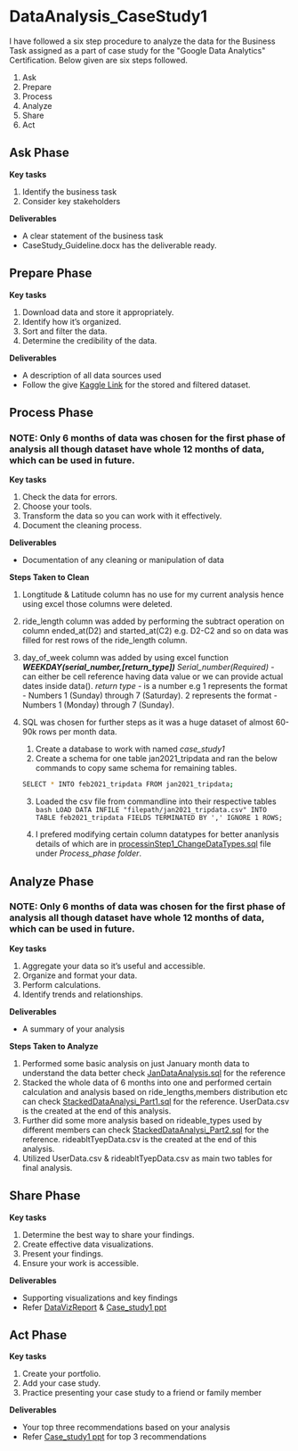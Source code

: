 # DataAnalysis_CaseStudy1
I have followed a six step procedure to analyze the data for the Business Task assigned as a part of case study for the "Google Data Analytics" Certification.
Below given are six steps followed.
1. Ask
2. Prepare
3. Process
4. Analyze
5. Share
6. Act

## Ask Phase

**Key tasks**
1. Identify the business task
2. Consider key stakeholders

**Deliverables**
* A clear statement of the business task
* CaseStudy_Guideline.docx has the deliverable ready.

## Prepare Phase

**Key tasks**
1. Download data and store it appropriately.
2. Identify how it’s organized.
3. Sort and filter the data.
4. Determine the credibility of the data.

**Deliverables**
* A description of all data sources used
* Follow the give [Kaggle Link](https://www.kaggle.com/riayadav19/casestudy1-cyclisticdataset) for the stored and filtered dataset.


## Process Phase

### NOTE: Only 6 months of data was chosen for the first phase of analysis all though dataset have whole 12 months of data, which can be used in future.

**Key tasks**
1. Check the data for errors.
2. Choose your tools.
3. Transform the data so you can work with it effectively.
4. Document the cleaning process.

**Deliverables**
* Documentation of any cleaning or manipulation of data

**Steps Taken to Clean**
1. Longtitude & Latitude column has no use for my current analysis hence using excel those columns were deleted.
2. ride_length column was added by performing the subtract operation on column ended_at(D2) and started_at(C2) e.g. D2-C2 and so on data was filled for rest rows of the ride_length column.
3. day_of_week column was added by using excel function **_WEEKDAY(serial_number,[return_type])_** 
        _Serial_number(Required)_ - can either be cell reference having data value or we can provide actual dates inside data().
        _return type_ - is a number 
                        e.g 1 represents the format - Numbers 1 (Sunday) through 7 (Saturday).
                            2 represents the format - Numbers 1 (Monday) through 7 (Sunday).
4. SQL was chosen for further steps as it was a huge dataset of almost 60-90k rows per month data.
      1. Create a database to work with named *case_study1*
      2. Create a schema for one table jan2021_tripdata and ran the below commands to copy same schema for remaining tables.
      ```bash
      SELECT * INTO feb2021_tripdata FROM jan2021_tripdata; 
      ```
        
      3. Loaded the csv file from commandline into their respective tables
                        ```bash
                        LOAD DATA INFILE "filepath/jan2021_tripdata.csv" INTO TABLE feb2021_tripdata FIELDS TERMINATED BY ',' IGNORE 1 ROWS;
                        ```
  
     4. I prefered modifying certain column datatypes for better ananlysis details of which are in [processinStep1_ChangeDataTypes.sql](https://github.com/RiaYadav/DataAnalysis_CaseStudy1/blob/main/Process_Phase) file under *_Process_phase folder_*.


## Analyze Phase

### NOTE: Only 6 months of data was chosen for the first phase of analysis all though dataset have whole 12 months of data, which can be used in future.

**Key tasks**
1. Aggregate your data so it’s useful and accessible.
2. Organize and format your data.
3. Perform calculations.
4. Identify trends and relationships.

**Deliverables**
* A summary of your analysis

**Steps Taken to Analyze**
1. Performed some basic analysis on just January month data to understand the data better check [JanDataAnalysis.sql](https://github.com/RiaYadav/DataAnalysis_CaseStudy1/tree/main/Analyze_Phase) for the reference
2. Stacked the whole data of 6 months into one and performed certain calculation and analysis based on ride_lengths,members distribution etc can check [StackedDataAnalysi_Part1.sql](https://github.com/RiaYadav/DataAnalysis_CaseStudy1/tree/main/Analyze_Phase) for the reference. UserData.csv is the created at the end of this analysis.
3. Further did some more analysis based on rideable_types used by different members can check [StackedDataAnalysi_Part2.sql](https://github.com/RiaYadav/DataAnalysis_CaseStudy1/tree/main/Analyze_Phase) for the reference. rideabltTyepData.csv is the created at the end of this analysis.
4. Utilized UserData.csv & rideabltTyepData.csv as main two tables for final analysis.


## Share Phase

**Key tasks**
1. Determine the best way to share your findings.
2. Create effective data visualizations.
3. Present your findings.
4. Ensure your work is accessible.

**Deliverables**
* Supporting visualizations and key findings
* Refer [DataVizReport](https://github.com/RiaYadav/DataAnalysis_CaseStudy1/tree/main/Share_Phase) & [Case_study1 ppt](https://github.com/RiaYadav/DataAnalysis_CaseStudy1/tree/main/Share_Phase)


## Act Phase

**Key tasks**
1. Create your portfolio.
2. Add your case study.
3. Practice presenting your case study to a friend or family member

**Deliverables**
* Your top three recommendations based on your analysis
* Refer [Case_study1 ppt](https://github.com/RiaYadav/DataAnalysis_CaseStudy1/tree/main/Share_Phase) for top 3 recommendations




  





